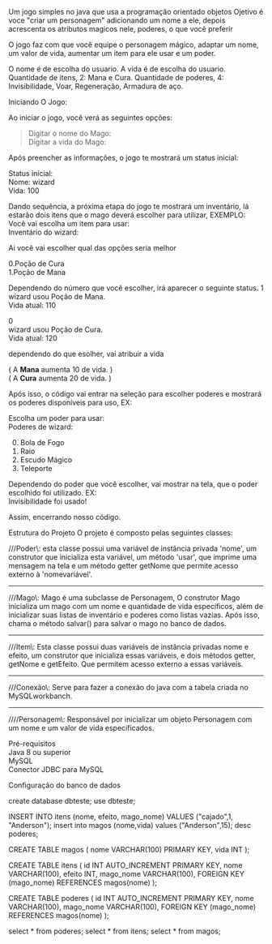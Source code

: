 Um jogo simples no java que usa a programação orientado objetos 
Ojetivo é voce "criar um personagem" adicionando um nome a ele, depois acrescenta os atributos magicos nele, poderes, o que você preferir 

O jogo faz com que você equipe o personagem mágico, adaptar um nome, um valor de vida, aumentar um item para ele usar e um poder.

O nome é de escolha do usuario.
A vida é de escolha do usuario.
Quantidade de itens, 2: Mana e Cura.
Quantidade de poderes, 4: Invisibilidade, Voar, Regeneração, Armadura de aço.



Iniciando O Jogo: 

Ao iniciar o jogo, você verá as seguintes opções:
>Digitar o nome do Mago:  
>Digitar a vida do Mago:

Após preencher as informações, o jogo te mostrará um status inicial:

Status inicial:  
Nome: wizard  
Vida: 100


Dando sequência, a próxima etapa do jogo te mostrará um inventário, lá estarão dois itens que o mago deverá escolher para utilizar, EXEMPLO:
 Você vai escolha um item para usar:  
 Inventário do wizard:
 
Ai você vai escolher qual das opções seria melhor 

0.Poção de Cura  
1.Poção de Mana

Dependendo do número que você escolher, irá aparecer o seguinte status.
1  
wizard usou Poção de Mana.  
Vida atual: 110


0  
wizard usou Poção de Cura.  
Vida atual: 120

dependendo do que esolher, vai atribuir a vida

( A **Mana** aumenta 10 de vida. )  
( A **Cura** aumenta 20 de vida. )


Após isso, o código vai entrar na seleção para escolher poderes e mostrará os poderes disponíveis para uso, EX:

Escolha um poder para usar:  
Poderes de wizard:

0. Bola de Fogo
1. Raio
2. Escudo Mágico
3. Teleporte

Dependendo do poder que você escolher, vai mostrar na tela, que o poder escolhido foi utilizado. EX:  
Invisibilidade foi usado!

Assim, encerrando nosso código.

Estrutura do Projeto 
O projeto é composto pelas seguintes classes:

///Poder\\\:  esta classe possui uma variável de instância privada 'nome', um construtor que inicializa esta variável, um método 'usar', que imprime uma mensagem na tela e um método getter getNome que permite acesso externo à 'nomevariável'.  

---
///Mago\\\: Mago é uma subclasse de Personagem, O construtor Mago inicializa um mago com um nome e quantidade de vida específicos, além de inicializar suas listas de inventário e poderes como listas vazias. Após isso, chama o método salvar() para salvar o mago no banco de dados.  

---
///Item\\\: Esta classe possui duas variáveis ​​de instância privadas nome e efeito, um construtor que inicializa essas variáveis, e dois métodos getter, getNome e getEfeito. Que permitem acesso externo a essas 
variáveis.  

---
///Conexão\\\:  Serve para fazer a conexão do java com a tabela criada no MySQLworkbanch.  

---
////Personagem\\\: Responsável por inicializar um objeto Personagem com um nome e um valor de vida especificados.  


Pré-requisitos  
Java 8 ou superior  
MySQL  
Conector JDBC para MySQL


Configuração do banco de dados

create database dbteste;
use dbteste;

INSERT INTO itens (nome, efeito, mago_nome) VALUES ("cajado",1, "Anderson");
insert into magos (nome,vida) values ("Anderson",15);
desc poderes;


CREATE TABLE magos (
    nome VARCHAR(100) PRIMARY KEY,
    vida INT
);

CREATE TABLE itens (
    id INT AUTO_INCREMENT PRIMARY KEY,
    nome VARCHAR(100),
    efeito INT,
    mago_nome VARCHAR(100),
    FOREIGN KEY (mago_nome) REFERENCES magos(nome)
);

CREATE TABLE poderes (
    id INT AUTO_INCREMENT PRIMARY KEY,
    nome VARCHAR(100),
    mago_nome VARCHAR(100),
    FOREIGN KEY (mago_nome) REFERENCES magos(nome)
);

select * from poderes;
select * from itens;
select * from magos;






